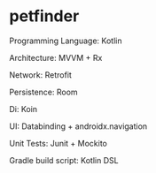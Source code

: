 # petfinder

Programming Language: Kotlin

Architecture: MVVM + Rx

Network: Retrofit

Persistence: Room

Di: Koin

UI: Databinding + androidx.navigation

Unit Tests: Junit + Mockito

Gradle build script: Kotlin DSL
